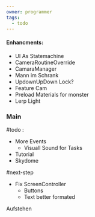 ```yaml
---
owner: programmer
tags:
  - todo
---
```

#### Enhancments:
- UI As Statemachine
- CameraRoutineOverride
- CamaraManager
- Mann im Schrank
- UpdownUpDown Lock?
- Feature Cam
- Preload Materials for monster
- Lerp Light
### Main

#todo :
- More Events
	- Visuall Sound for Tasks
- Tutorial
 - Skydome

#next-step
- Fix ScreenController
	- Buttons
	- Text better formated


Aufstehen